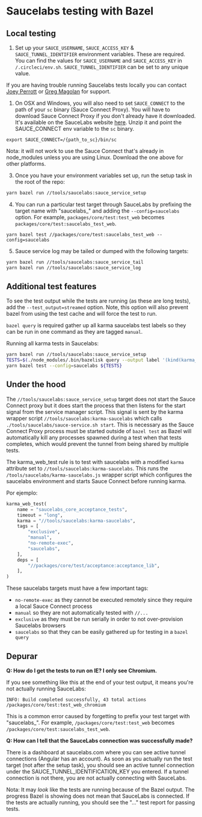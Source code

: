 # Saucelabs testing with Bazel

## Local testing

1. Set up your `SAUCE_USERNAME`, `SAUCE_ACCESS_KEY` & `SAUCE_TUNNEL_IDENTIFIER` environment variables.
These are required. You can find the values for `SAUCE_USERNAME` and `SAUCE_ACCESS_KEY` in `/.circleci/env.sh`. `SAUCE_TUNNEL_IDENTIFIER` can be set to any unique value.

If you are having trouble running Saucelabs tests locally you can contact [Joey Perrott](https://github.com/josephperrott) or [Greg Magolan](https://github.com/gregmagolan) for support.

1. On OSX and Windows, you will also need to set `SAUCE_CONNECT` to the path of your `sc` binary (Sauce Connect Proxy).
You will have to download Sauce Connect Proxy if you don't already have it downloaded. 
It's available on the SauceLabs website [here](https://wiki.saucelabs.com/display/DOCS/Downloading+Sauce+Connect+Proxy).
Unzip it and point the SAUCE_CONNECT env variable to the `sc` binary.

```
export SAUCE_CONNECT=/{path_to_sc}/bin/sc
```

Nota: it will not work to use the Sauce Connect that's already in node_modules unless you are using Linux. 
Download the one above for other platforms.

3. Once you have your environment variables set up, run the setup task in the root of the repo:

``` bash
yarn bazel run //tools/saucelabs:sauce_service_setup
```

4. You can run a particular test target through SauceLabs by prefixing the target name with "saucelabs_" and adding the `--config=saucelabs` option.
For example, `packages/core/test:test_web` becomes `packages/core/test:saucelabs_test_web`.

```
yarn bazel test //packages/core/test:saucelabs_test_web --config=saucelabs
```

5. Sauce service log may be tailed or dumped with the following targets:

``` bash
yarn bazel run //tools/saucelabs:sauce_service_tail
yarn bazel run //tools/saucelabs:sauce_service_log
```


## Additional test features

To see the test output while the tests are running (as these are long tests), add the `--test_output=streamed` option. 
Note, this option will also prevent bazel from using the test cache and will force the test to run.

`bazel query` is required gather up all karma saucelabs test labels so they can be run in one command as they are tagged `manual`.

Running all karma tests in Saucelabs:

``` bash
yarn bazel run //tools/saucelabs:sauce_service_setup
TESTS=$(./node_modules/.bin/bazelisk query --output label '(kind(karma_web_test, ...) intersect attr("tags", "saucelabs", ...)) except attr("tags", "view-engine-only", ...) except attr("tags", "fixme-saucelabs", ...)')
yarn bazel test --config=saucelabs ${TESTS}
```

## Under the hood

The `//tools/saucelabs:sauce_service_setup` target does not start the Sauce Connect proxy but it does start the process that then listens for the start signal from the service manager script. 
This signal is sent by the karma wrapper script `//tools/saucelabs:karma-saucelabs` which calls `./tools/saucelabs/sauce-service.sh start`. 
This is necessary as the Sauce Connect Proxy process must be started outside of `bazel test` as Bazel will automatically kill any processes spawned during a test when that tests completes, which would prevent the tunnel from being shared by multiple tests.

The karma_web_test rule is to test with saucelabs with a modified `karma` attribute set to
`//tools/saucelabs:karma-saucelabs`. This runs the `/tools/saucelabs/karma-saucelabs.js` wrapper
script which configures the saucelabs environment and starts Sauce Connect before running karma.

Por ejemplo:

``` python
karma_web_test(
    name = "saucelabs_core_acceptance_tests",
    timeout = "long",
    karma = "//tools/saucelabs:karma-saucelabs",
    tags = [
        "exclusive",
        "manual",
        "no-remote-exec",
        "saucelabs",
    ],
    deps = [
        "//packages/core/test/acceptance:acceptance_lib",
    ],
)
```

These saucelabs targets must have a few important tags:
*  `no-remote-exec` as they cannot be executed remotely since they require a local Sauce Connect process
*  `manual` so they are not automatically tested with `//...`
*  `exclusive` as they must be run serially in order to not over-provision Saucelabs browsers
*  `saucelabs` so that they can be easily gathered up for testing in a `bazel query`

## Depurar

**Q: How do I get the tests to run on IE? I only see Chromium.**

If you see something like this at the end of your test output, it means you're not actually running SauceLabs: 

```
INFO: Build completed successfully, 43 total actions
/packages/core/test:test_web_chromium
``` 

This is a common error caused by forgetting to prefix your test target with "saucelabs_".
For example, `/packages/core/test:test_web` becomes `/packages/core/test:saucelabs_test_web`.

**Q: How can I tell that the SauceLabs connection was successfully made?**

There is a dashboard at saucelabs.com where you can see active tunnel connections (Angular has an account).
As soon as you actually run the test target (not after the setup task), you should see an active tunnel connection under the SAUCE_TUNNEL_IDENTIFICATION_KEY you entered. 
If a tunnel connection is not there, you are not actually connecting with SauceLabs.

Nota: It may *look* like the tests are running because of the Bazel output. 
The progress Bazel is showing does not mean that SauceLabs is connected.
If the tests are actually running, you should see the "..." test report for passing tests.
